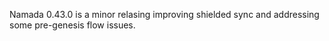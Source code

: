 Namada 0.43.0 is a minor relasing improving shielded sync and addressing some pre-genesis flow issues.
